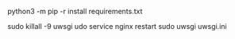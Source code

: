 python3 -m pip -r install requirements.txt


sudo killall -9 uwsgi
udo service nginx restart
sudo uwsgi uwsgi.ini

